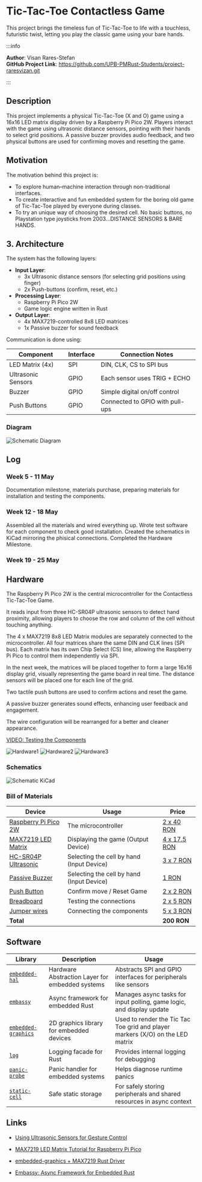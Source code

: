 # Tic-Tac-Toe Contactless Game

This project brings the timeless fun of Tic-Tac-Toe to life with a touchless, futuristic twist, letting you play the classic game using your bare hands.

:::info 

**Author**: Visan Rares-Stefan \
**GitHub Project Link**: https://github.com/UPB-PMRust-Students/proiect-raresvizan.git

:::

## Description

This project implements a physical Tic-Tac-Toe (X and O) game using a 16x16 LED matrix display driven by a Raspberry Pi Pico 2W. Players interact with the game using ultrasonic distance sensors, pointing with their hands to select grid positions. A passive buzzer provides audio feedback, and two physical buttons are used for confirming moves and resetting the game.

## Motivation

The motivation behind this project is:
- To explore human–machine interaction through non-traditional interfaces.
- To create interactive and fun embedded system for the boring old game of Tic-Tac-Toe played by everyone during classes.
- To try an unique way of choosing the desired cell. No basic buttons, no Playstation type joysticks from 2003...DISTANCE SENSORS & BARE HANDS.

## 3. Architecture

The system has the following layers:
- **Input Layer**:
  - 3x Ultrasonic distance sensors (for selecting grid positions using finger)
  - 2x Push-buttons (confirm, reset, etc.)
- **Processing Layer**:
  - Raspberry Pi Pico 2W
  - Game logic engine written in Rust
- **Output Layer**:
  - 4x MAX7219-controlled 8x8 LED matrices
  - 1x Passive buzzer for sound feedback

Communication is done using:

| Component           | Interface | Connection Notes                |
|---------------------|-----------|---------------------------------|
| LED Matrix (4x)     | SPI       | DIN, CLK, CS to SPI bus         |
| Ultrasonic Sensors  | GPIO      | Each sensor uses TRIG + ECHO    |
| Buzzer              | GPIO      | Simple digital on/off control   |
| Push Buttons        | GPIO      | Connected to GPIO with pull-ups |

### Diagram

![Schematic Diagram](schematic_diagram.webp)

## Log

### Week 5 - 11 May

Documentation milestone, materials purchase, preparing materials for installation and testing the components.

### Week 12 - 18 May

Assembled all the materials and wired everything up. Wrote test software for each component to check good installation. Created the schematics in KiCad mirroring the phisical connections. Completed the Hardware Milestone.

### Week 19 - 25 May

## Hardware

The Raspberry Pi Pico 2W is the central microcontroller for the Contactless Tic-Tac-Toe Game. 

It reads input from three HC-SR04P ultrasonic sensors to detect hand proximity, allowing players to choose the row and column of the cell without touching anything. 

The 4 x MAX7219 8x8 LED Matrix modules are separately connected to the microcontroller. All four matrices share the same DIN and CLK lines (SPI bus). Each matrix has its own Chip Select (CS) line, allowing the Raspberry Pi Pico to control them independently via SPI. 

In the next week, the matrices will be placed together to form a large 16x16 display grid, visually representing the game board in real time. The distance sensors will be placed one for each line of the grid.

Two tactile push buttons are used to confirm actions and reset the game. 

A passive buzzer generates sound effects, enhancing user feedback and engagement.

The wire configuration will be rearranged for a better and cleaner appearance.

[VIDEO: Testing the Components](https://imgur.com/urttDcY)

![Hardware1](hardware1.webp)
![Hardware2](hardware2.webp)
![Hardware3](hardware3.webp)

### Schematics

![Schematic KiCad](schematic_kicad.webp)

### Bill of Materials

| Device | Usage | Price |
|--------|--------|-------|
| [Raspberry Pi Pico 2W](https://www.optimusdigital.ro/en/raspberry-pi-boards/13327-raspberry-pi-pico-2-w.html) | The microcontroller | [2 x 40 RON](https://www.optimusdigital.ro/en/raspberry-pi-boards/13327-raspberry-pi-pico-2-w.html) |
| [MAX7219 LED Matrix](https://www.optimusdigital.ro/en/led-matrices/118-max7219-led-dot-matrix-module.html) | Displaying the game (Output Device) | [4 x 17.5 RON](https://www.optimusdigital.ro/en/led-matrices/118-max7219-led-dot-matrix-module.html) |
| [HC-SR04P Ultrasonic](https://www.optimusdigital.ro/en/distance-sensors/8150-hc-sr04p-ultrasonic-distance-sensor-3-55-v.html) | Selecting the cell by hand (Input Device) | [3 x 7 RON](https://www.optimusdigital.ro/en/distance-sensors/8150-hc-sr04p-ultrasonic-distance-sensor-3-55-v.html) |
| [Passive Buzzer](https://www.optimusdigital.ro/en/buzzers/12247-3-v-or-33v-passive-buzzer.html) | Selecting the cell by hand (Input Device) | [1 RON](https://www.optimusdigital.ro/en/buzzers/12247-3-v-or-33v-passive-buzzer.html) |
| [Push Button](https://www.optimusdigital.ro/en/buttons-and-switches/1114-red-button-with-round-cover.html) | Confirm move / Reset Game | [2 x 2 RON](https://www.optimusdigital.ro/en/buttons-and-switches/1114-red-button-with-round-cover.html) |
| [Breadboard](https://www.optimusdigital.ro/en/breadboards/44-400p-hq-breadboard.html) | Testing the connections | [2 x 5 RON](https://www.optimusdigital.ro/en/breadboards/44-400p-hq-breadboard.html) |
| [Jumper wires](https://www.optimusdigital.ro/en/wires-with-connectors/885-wires-male-male-10p-10cm.html) | Connecting the components | [5 x 3 RON](https://www.optimusdigital.ro/en/wires-with-connectors/885-wires-male-male-10p-10cm.html) |
| **Total**             |          | **200 RON**     |

## Software

| Library                                                                 | Description                                             | Usage                                                             |
|-------------------------------------------------------------------------|---------------------------------------------------------|-------------------------------------------------------------------|
| [`embedded-hal`](https://github.com/rust-embedded/embedded-hal)        | Hardware Abstraction Layer for embedded systems         | Abstracts SPI and GPIO interfaces for peripherals like sensors |
| [`embassy`](https://github.com/embassy-rs/embassy)                     | Async framework for embedded Rust                       | Manages async tasks for input polling, game logic, and display update      |
| [`embedded-graphics`](https://github.com/embedded-graphics/embedded-graphics) | 2D graphics library for embedded devices                | Used to render the Tic Tac Toe grid and player markers (X/O) on the LED matrix |                              |
| [`log`](https://github.com/rust-lang/log)                              | Logging facade for Rust                                 | Provides internal logging for debugging                                 |
| [`panic-probe`](https://github.com/probe-rs/probe-rs)                  | Panic handler for embedded systems                      | Helps diagnose runtime panics                                            |
| [`static-cell`](https://github.com/embassy-rs/static-cell)             | Safe static storage                                     | For safely storing peripherals and shared resources in async context      |

## Links

- [Using Ultrasonic Sensors for Gesture Control](https://circuitdigest.com/microcontroller-projects/gesture-controlled-wireless-home-automation-using-ultrasonic-sensor)  

- [MAX7219 LED Matrix Tutorial for Raspberry Pi Pico](https://pico.dev/tutorials/max7219-led-matrix)  

- [embedded-graphics + MAX7219 Rust Driver](https://github.com/almindor/max7219)  

- [Embassy: Async Framework for Embedded Rust](https://embassy.dev/)  